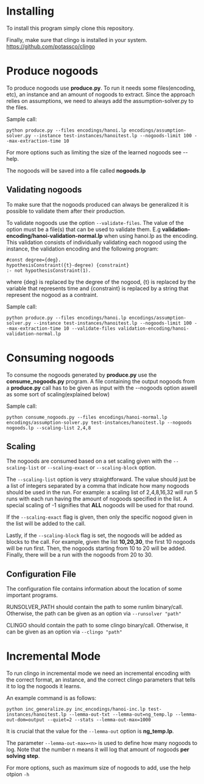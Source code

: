 # Installing

To install this program simply clone this repository.

Finally, make sure that clingo is installed in your system.
https://github.com/potassco/clingo

# Produce nogoods

To produce nogoods use __produce.py__. To run it needs some files(encoding, etc), an instance and an amount of nogoods to extract. Since the approach relies on assumptions, we need to always add the assumption-solver.py to the files.

Sample call:

```
python produce.py --files encodings/hanoi.lp encodings/assumption-solver.py --instance test-instances/hanoitest.lp --nogoods-limit 100 --max-extraction-time 10
```

For more options such as limiting the size of the learned nogoods see --help.

The nogoods will be saved into a file called __nogoods.lp__

## Validating nogoods
To make sure that the nogoods produced can always be generalized it is possible to validate them after their production.

To validate nogoods use the option `--validate-files`. The value of the option must be a file(s) that can be used to validate them. E.g __validation-encoding/hanoi-validation-normal.lp__ when using hanoi.lp as the encoding.
This validation consists of individually validating each nogood using the instance, the validation encoding and the following program:
```
#const degree={deg}.
hypothesisConstraint({t}-degree) {constraint}
:- not hypothesisConstraint(1).
```
where {deg} is replaced by the degree of the nogood, {t} is replaced by the variable that represents time and {constraint} is replaced by a string that represent the nogood as a contraint.

Sample call:

```
python produce.py --files encodings/hanoi.lp encodings/assumption-solver.py --instance test-instances/hanoitest.lp --nogoods-limit 100 --max-extraction-time 10 --validate-files validation-encoding/hanoi-validation-normal.lp
```

# Consuming nogoods

To consume the nogoods generated by __produce.py__ use the __consume_nogoods.py__ program. A file containing the output nogoods from a __produce.py__ call has to be given as input with the --nogoods option aswell as some sort of scaling(explained below)

Sample call:

```
python consume_nogoods.py --files encodings/hanoi-normal.lp encodings/assumption-solver.py test-instances/hanoitest.lp --nogoods nogoods.lp --scaling-list 2,4,8 
```

## Scaling

The nogoods are consumed based on a set scaling given with the `--scaling-list` or `--scaling-exact` or `--scaling-block` option. 

The `--scaling-list` option is very straightforward. The value should just be a list of integers separated by a comma that indicate how many nogoods should be used in the run. For example: a scaling list of 2,4,8,16,32 will run 5 runs with each run having the amount of nogoods specified in the list. A special scaling of -1 signifies that __ALL__ nogoods will be used for that round.

If the `--scaling-exact` flag is given, then only the specific nogood given in the list will be added to the call.

Lastly, if the `--scaling-block` flag is set, the nogoods will be added as blocks to the call. For example, given the list __10,20,30__, the first 10 nogoods will be run first. Then, the nogoods starting from 10 to 20 will be added. Finally, there will be a run with the nogoods from 20 to 30.

## Configuration File

The configuration file contains information about the location of some important programs.

RUNSOLVER_PATH should contain the path to some runlim binary/call. Otherwise, the path can be given as an option via `--runsolver "path"`

CLINGO should contain the path to some clingo binary/call. Otherwise, it can be given as an option via `--clingo "path"`

# Incremental Mode

To run clingo in incremental mode we need an incremental encoding with the correct format, an instance, and the correct clingo parameters that tells it to log the nogoods it learns. 

An example command is as follows:

```
python inc_generalize.py inc_encodings/hanoi-inc.lp test-instances/hanoitest.lp --lemma-out-txt --lemma-out=ng_temp.lp --lemma-out-dom=output --quiet=2 --stats --lemma-out-max=1000
```
It is crucial that the value for the `--lemma-out` option is __ng_temp.lp__.

The parameter `--lemma-out-max=<n>` is used to define how many nogoods to log. Note that the number n means it will log that amount of nogoods **per solving step**.

For more options, such as maximum size of nogoods to add, use the help otpion `-h`
